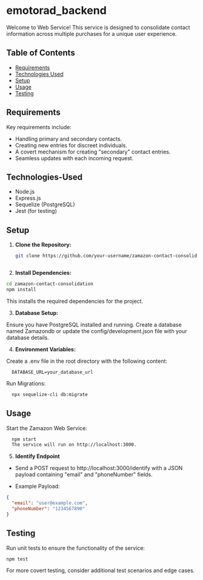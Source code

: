 # emotorad_backend
Welcome to Web Service! This service is designed to consolidate contact information across multiple purchases for a unique user experience.

## Table of Contents

- [Requirements](#requirements)
- [Technologies Used](#technologies-used)
- [Setup](#setup)
- [Usage](#usage)
- [Testing](#testing)


## Requirements

Key requirements include:

- Handling primary and secondary contacts.
- Creating new entries for discreet individuals.
- A covert mechanism for creating "secondary" contact entries.
- Seamless updates with each incoming request.


## Technologies-Used

- Node.js
- Express.js
- Sequelize (PostgreSQL)
- Jest (for testing)

## Setup

1. **Clone the Repository:**

   ```bash
   git clone https://github.com/your-username/zamazon-contact-consolidation.git



2. **Install Dependencies:**

  ```bash
  cd zamazon-contact-consolidation
  npm install
  ```
  This installs the required dependencies for the project.




3. **Database Setup:**

Ensure you have PostgreSQL installed and running.
Create a database named Zamazondb or update the config/development.json file with your database details.


4. **Environment Variables:**

Create a .env file in the root directory with the following content:

  ```plaintext
    DATABASE_URL=your_database_url
  ```
    
   Run Migrations:
    
  ```bash
    npx sequelize-cli db:migrate
  ```



## Usage

Start the Zamazon Web Service:

  ```bash
    npm start
    The service will run on http://localhost:3000.
  ```


5. **Identify Endpoint**

- Send a POST request to http://localhost:3000/identify with a JSON payload containing "email" and "phoneNumber" fields.

- Example Payload:

```json
{
  "email": "user@example.com",
  "phoneNumber": "1234567890"
}
```


## Testing

Run unit tests to ensure the functionality of the service:

```bash
npm test
```

For more covert testing, consider additional test scenarios and edge cases.

